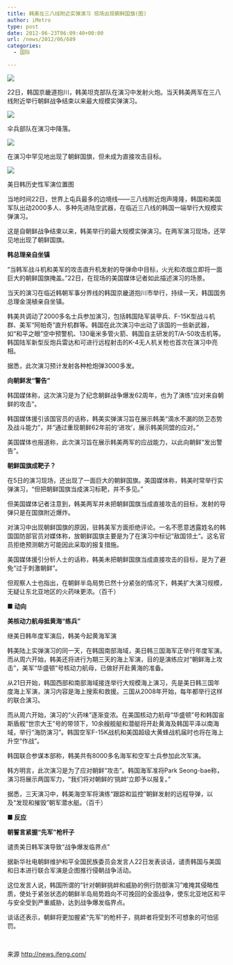 ```yaml
---
title: 韩美在三八线附近实弹演习 现场出现朝鲜国旗(图)
author: iMetro
type: post
date: 2012-06-23T06:09:40+00:00
url: /news/2012/06/689
categories:
  - 国际

---
```

![][1]

22日，韩国京畿道抱川，韩美坦克部队在演习中发射火炮。当天韩美两军在三八线附近举行朝鲜战争结束以来最大规模实弹演习。

![][2] 

伞兵部队在演习中降落。

![][3] 

在演习中罕见地出现了朝鲜国旗，但未成为直接攻击目标。

![][4] 

美日韩历史性军演位置图

当地时间22日，世界上屯兵最多的边境线——三八线附近炮声隆隆，韩国和美国军队出动2000多人、多种先进陆空武器，在临近三八线的韩国一端举行大规模实弹演习。

这是自朝鲜战争结束以来，韩美举行的最大规模实弹演习。在两军演习现场，还罕见地出现了朝鲜国旗。

**韩总理亲自坐镇**

“当韩军战斗机和美军的攻击直升机发射的导弹命中目标，火光和浓烟立即将一面巨大的朝鲜国旗掩盖。”22日，在现场的美国媒体记者如此描述演习的场景。

当天的演习在临近韩朝军事分界线的韩国京畿道抱川市举行，持续一天，韩国国务总理金滉植亲自坐镇。

韩美共调动了2000多名士兵参加演习，包括韩国陆军装甲兵、F-15K型战斗机群、美军“阿帕奇”直升机群等。韩国在此次演习中出动了该国的一些新武器，如“和平之眼”空中预警机、130毫米多管火箭、韩国自主研发的T/A-50攻击机等。韩国陆军新型反炮兵雷达和可进行远程射击的K-4无人机关枪也首次在演习中亮相。

据悉，此次演习预计发射各种枪炮弹3000多发。

**向朝鲜发“警告”**

韩国媒体称，这次演习是为了纪念朝鲜战争爆发62周年，也为了演练“应对来自朝鲜的攻击”。

韩国媒体援引该国官员的话称，韩美实弹演习旨在展示韩美“滴水不漏的防卫态势及战斗能力”，并“通过重现朝鲜62年前的‘进攻’，展示韩美同盟的应对。”

美国媒体也报道称，此次演习旨在展示韩美两军的应战能力，以此向朝鲜“发出警告”。

**朝鲜国旗成靶子？**

在5日的演习现场，还出现了一面巨大的朝鲜国旗。美国媒体称，韩美时常举行实弹演习，“但把朝鲜国旗当成演习标靶，并不多见。”

但美国媒体记者注意到，韩美两军并未把朝鲜国旗当成直接攻击的目标，发射的导弹只是在国旗附近爆炸。

对演习中出现朝鲜国旗的原因，驻韩美军方面拒绝评论。一名不愿意透露姓名的韩国国防部官员对媒体称，放朝鲜国旗主要是为了在演习中标记“敌国领土”。这名官员拒绝预测朝方可能因此采取的报复措施。

美国媒体援引分析人士的话称，韩美未把朝鲜国旗当成直接攻击的目标，是为了避免“过于刺激朝鲜”。

但观察人士也指出，在朝鲜半岛局势已然十分紧张的情况下，韩美扩大演习规模，无疑让东北亚地区的火药味更浓。（百千）

**■ 动向**

**美核动力航母抵黄海“练兵”**

继美日韩年度军演后，韩美今起黄海军演

韩美陆上实弹演习的同一天，在韩国南部海域，美日韩三国海军正举行年度军演。而从周六开始，韩美还将进行为期三天的海上军演，目的是演练应对“朝鲜海上攻击”，美军“华盛顿”号核动力航母，已做好开赴黄海的准备。

从21日开始，韩国西部和南部海域接连举行大规模海上演习，先是美日韩三国年度海上军演，演习内容是海上搜索和救援。三国从2008年开始，每年都举行这样的联合演习。

而从周六开始，演习的“火药味”逐渐变浓。在美国核动力航母“华盛顿”号和韩国宙斯盾舰“世宗大王”号的带领下，10余艘舰艇和潜艇将开赴黄海及韩国平泽以南海域，举行“海防演习”。韩国空军F-15K战机和美国超级大黄蜂战机届时也将在海上升空“作战”。

韩国联合参谋本部称，韩美共有8000多名海军和空军士兵参加此次军演。

韩方明言，此次演习是为了应对朝鲜“攻击”。韩国海军准将Park Seong-bae称，演习将展示两国军力，“我们将对朝鲜的‘挑衅’立即予以报复。”

据悉，三天演习中，韩美海空军将演练“跟踪和监控”朝鲜发射的远程导弹，以及“发现和摧毁”朝军潜水艇。（百千）

**■ 反应**

**朝誓言紧握“先军”枪杆子**

谴责美日韩军演导致“战争爆发临界点”

据新华社电朝鲜维护和平全国民族委员会发言人22日发表谈话，谴责韩国与美国和日本进行联合军演是企图推行侵朝战争活动。

这位发言人说，韩国所谓的“针对朝鲜挑衅和威胁的例行防御演习”难掩其侵略性质，使处于紧张状态的朝鲜半岛局势趋向不可挽回的全面战争，使东北亚地区和平与安全受到严重威胁，达到战争爆发临界点。

谈话还表示，朝鲜将更加握紧“先军”的枪杆子，挑衅者将受到不可想象的可怕惩罚。

&#160;

来源 <http://news.ifeng.com/>

 [1]: http://y1.ifengimg.com/news_spider/dci_2012/06/21b2eb10bc2f55802bdf3f2f444e6b0c.jpg
 [2]: http://y0.ifengimg.com/news_spider/dci_2012/06/fc35030fe6f5c83eb137aac8a1f93e35.jpg
 [3]: http://y3.ifengimg.com/news_spider/dci_2012/06/d51de638c7a23ac7119eb34575bd3330.jpg
 [4]: http://y2.ifengimg.com/33580ba19e95d179/2012/0621/rdn_4fe2bcd955217.jpg